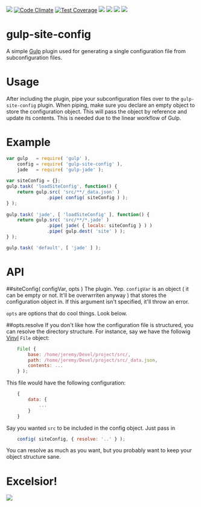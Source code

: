 ![](https://travis-ci.org/codemonkey800/gulp-site-config.svg)
[![Code Climate](https://codeclimate.com/github/codemonkey800/gulp-site-config/badges/gpa.svg)](https://codeclimate.com/github/codemonkey800/gulp-site-config)
[![Test Coverage](https://codeclimate.com/github/codemonkey800/gulp-site-config/badges/coverage.svg)](https://codeclimate.com/github/codemonkey800/gulp-site-config)
![](https://david-dm.org/codemonkey800/gulp-site-config.png)
![](https://badge.fury.io/js/gulp-site-config.svg)
![](https://img.shields.io/npm/l/express.svg)
![](https://img.shields.io/badge/waddup-doe-blue.svg)

gulp-site-config
================

A simple [Gulp](http://gulpjs.com/) plugin used for generating a single configuration file from subconfiguration files. 

Usage
=====
After including the plugin, pipe your subconfiguration files over to the ```gulp-site-config``` plugin. When piping, make sure you declare an empty object to store the configuration object. This will pass the object by reference and update its contents. This is needed due to the linear workflow of Gulp.

Example
=====
```js
var gulp   = require( 'gulp' ),
    config = require( 'gulp-site-config' ),
    jade   = require( 'gulp-jade' );
    
var siteConfig = {};
gulp.task( 'loadSiteConfig', function() {
    return gulp.src( 'src/**/_data.json' )
               .pipe( config( siteConfig ) );
} );
    
gulp.task( 'jade', [ 'loadSiteConfig' ], function() {
    return gulp.src( 'src/**/*.jade' )
               .pipe( jade( { locals: siteConfig } ) )
               .pipe( gulp.dest( 'site' ) );
} );

gulp.task( 'default', [ 'jade' ] );
```

API
===
##siteConfig( configVar, opts )
The plugin. Yep. ```configVar``` is an object ( it can be empty or not. It'll be overwrriten anyway ) that stores the configuration object in. If this argument isn't specified, it'll throw an error.

```opts``` are options that do cool things. Look below.

##opts.resolve
If you don't like how the configuration file is structured, you can resolve the directory structure. For instance,
say we have the followig [Vinyl](https://github.com/wearefractal/vinyl) ```File``` object:
```js
    File( {
        base: /home/jeremy/Devel/project/src/,
        path: /home/jeremy/Devel/project/src/_data.json,
        contents: ...
    } );
```

This file would have the following configuration:
```js
    {
        data: {
            ...
        }
    }
```

Say you wanted ```src``` to be included in the config object. Just pass in 
```js
    config( siteConfig, { resolve: '..' } );
```

You can resolve as much as you want, but you probably want to keep your object structure sane.

Excelsior! 
==========
![](http://goo.gl/S6qY2O)
